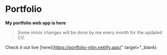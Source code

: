 # Portfolio 
__My portfolio web app is here__  

> Some minor changes will be done by me every month for the updated CV.  

Check it out live [here](https://portfolio-nitin.netlify.app/" target="_blank)

